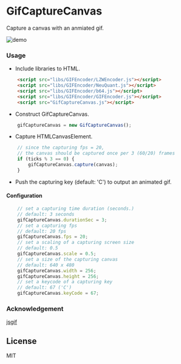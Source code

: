 GifCaptureCanvas
======================

Capture a canvas with an anmiated gif.

![demo](http://abagames.sakura.ne.jp/15/GifCaptureCanvas/demo.gif)

### Usage

* Include libraries to HTML.

```html
    <script src="libs/GIFEncoder/LZWEncoder.js"></script>
    <script src="libs/GIFEncoder/NeuQuant.js"></script>
    <script src="libs/GIFEncoder/b64.js"></script>
    <script src="libs/GIFEncoder/GIFEncoder.js"></script>
    <script src="GifCaptureCanvas.js"></script>
```

* Construct GifCaptureCanvas.

```ts
	gifCaptureCanvas = new GifCaptureCanvas();
```

* Capture HTMLCanvasElement.

```ts
	// since the capturing fps = 20,
	// the canvas should be captured once per 3 (60/20) frames
	if (ticks % 3 == 0) {
		gifCaptureCanvas.capture(canvas);
	}
```

* Push the capturing key (default: 'C') to output an animated gif.

#### Configuration

```ts
	// set a capturing time duration (seconds.)
	// default: 3 seconds
	gifCaptureCanvas.durationSec = 3;
	// set a capturing fps
	// default: 20 fps
	gifCaptureCanvas.fps = 20;
	// set a scaling of a capturing screen size
	// default: 0.5
	gifCaptureCanvas.scale = 0.5;
	// set a size of the capturing canvas
	// default: 640 x 480
	gifCaptureCanvas.width = 256;
	gifCaptureCanvas.height = 256;
	// set a keycode of a capturing key
	// default: 67 ('C')
	gifCaptureCanvas.keyCode = 67;
```

### Acknowledgement

[jsgif](https://github.com/antimatter15/jsgif)

License
----------
MIT
